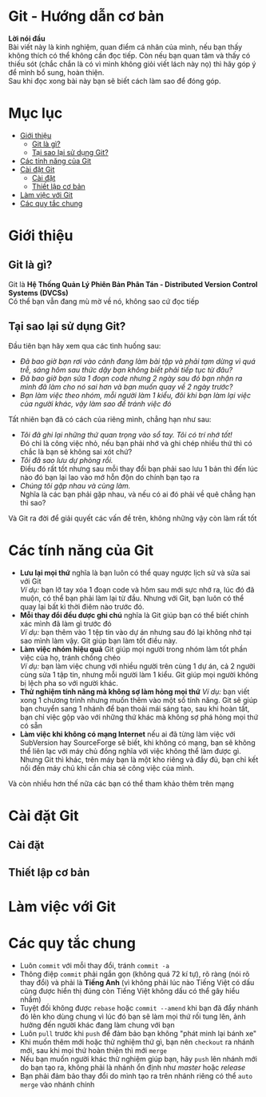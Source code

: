 Git - Hướng dẫn cơ bản
==
**Lời nói đầu**    
Bài viết này là kinh nghiệm, quan điểm cá nhân của mình, nếu bạn thấy không thích có thể không cần đọc tiếp. Còn nếu bạn quan tâm và thấy có thiếu sót (chắc chắn là có vì mình không giỏi viết lách này nọ) thì hãy góp ý để mình bổ sung, hoàn thiện.    
Sau khi đọc xong bài này bạn sẽ biết cách làm sao để đóng góp.  


# Mục lục
- [Giới thiệu](#giới-thiệu)
    - [Git là gì?](#git-là-gì)
    - [Tại sao lại sử dụng Git?](#tại-sao-lại-sử-dụng-git)
- [Các tính năng của Git](#các-tính-năng-của-git)
- [Cài đặt Git](#cài-đặt-git)
    - [Cài đặt](#cài-đặt)
    - [Thiết lập cơ bản](#thiết-lập-cơ-bản)
- [Làm việc với Git](#làm-việc-với-git)
- [Các quy tắc chung](#các-quy-tắc-chung)



# Giới thiệu
## Git là gì?
Git là **Hệ Thống Quản Lý Phiên Bản Phân Tán - Distributed Version Control Systems (DVCSs)**  
Có thể bạn vẫn đang mù mờ về nó, không sao cứ đọc tiếp

## Tại sao lại sử dụng Git?
Đầu tiên bạn hãy xem qua các tình huống sau:

- *Đã bao giờ bạn rơi vào cảnh đang làm bài tập và phải tạm dừng vì quá trễ, sáng hôm sau thức dậy bạn không biết phải tiếp tục từ đâu?*
- *Đã bao giờ bạn sửa 1 đoạn code nhưng 2 ngày sau đó bạn nhận ra mình đã làm cho nó sai hơn và bạn muốn quay về 2 ngày trước?*
- *Bạn làm việc theo nhóm, mỗi người làm 1 kiểu, đôi khi bạn làm lại việc của người khác, vậy làm sao để tránh việc đó*

Tất nhiên bạn đã có cách của riêng mình, chẳng hạn như sau:

- *Tôi đã ghi lại những thứ quan trọng vào sổ tay. Tôi có trí nhớ tốt!*  
    Đó chỉ là công việc nhỏ, nếu bạn phải nhớ và ghi chép nhiều thứ thì có chắc là bạn sẽ không sai xót chứ?
- *Tôi đã sao lưu dự phòng rồi.*  
    Điều đó rất tốt nhưng sau mỗi thay đổi bạn phải sao lưu 1 bản thì đến lúc nào đó bạn lại lao vào mớ hỗn độn do chính bạn tạo ra  
- *Chúng tôi gặp nhau và cùng làm.*  
    Nghĩa là các bạn phải gặp nhau, và nếu có ai đó phải về quê chẳng hạn thì sao?  

Và Git ra đời để giải quyết các vấn đề trên, không những vậy còn làm rất tốt

# Các tính năng của Git
- **Lưu lại mọi thứ** nghĩa là bạn luôn có thể quay ngược lịch sử và sửa sai với Git  
    _Ví dụ:_ bạn lỡ tay xóa 1 đoạn code và hôm sau mới sực nhớ ra, lúc đó đã muộn, có thể bạn phải làm lại từ đầu. Nhưng với Git, bạn luôn có thể quay lại bất kì thời điêm nào trước đó.
- **Mỗi thay đổi đều được ghi chú** nghĩa là Git giúp bạn có thể biết chính xác mình đã làm gì trước đó   
    _Ví dụ:_ bạn thêm vào 1 tệp tin vào dự án nhưng sau đó lại không nhớ tại sao mình làm vậy. Git giúp bạn làm tốt điều này.
- **Làm việc nhóm hiệu quả** Git giúp mọi người trong nhóm làm tốt phần việc của họ, tránh chồng chéo  
    _Ví dụ:_ bạn làm việc chung với nhiều người trên cùng 1 dự án, cả 2 người cùng sửa 1 tập tin, nhưng mỗi người làm 1 kiểu. Git giúp mọi người không bị lệch pha so với người khác.  
- **Thử nghiệm tính năng mà không sợ làm hỏng mọi thứ**
    _Ví dụ:_ bạn viết xong 1 chương trình nhưng muốn thêm vào một số tính năng. Git sẽ giúp bạn chuyển sang 1 nhánh để bạn thoải mái sáng tạo, sau khi hoàn tất, bạn chỉ việc gộp vào với những thứ khác mà không sợ phá hỏng mọi thứ có sẵn
- **Làm việc khi không có mạng Internet** nếu ai đã từng làm việc với SubVersion hay SourceForge sẽ biết, khi không có mạng, bạn sẽ không thể liên lạc với máy chủ đồng nghĩa với việc không thể làm được gì. Nhưng Git thì khác, trên máy bạn là một kho riêng và đầy đủ, bạn chỉ kết nối đến máy chủ khi cần chia sẻ công việc của mình.  

Và còn nhiều hơn thế nữa các bạn có thể tham khảo thêm trên mạng

# Cài đặt Git

## Cài đặt

## Thiết lập cơ bản

# Làm việc với Git

# Các quy tắc chung
- Luôn `commit` với mỗi thay đổi, tránh `commit -a`  
- Thông điệp `commit` phải ngắn gọn (không quá 72 kí tự), rõ ràng (nói rõ thay đổi) và phải là **Tiếng Anh** (vì không phải lúc nào Tiếng Việt có dấu cũng được hiển thị đúng còn Tiếng Việt không dấu có thể gây hiểu nhầm)  
- Tuyệt đối không được `rebase` hoặc `commit --amend` khi bạn đã đẩy nhánh đó lên kho dùng chung vì lúc đó bạn sẽ làm mọi thứ rối tung lên, ảnh hưởng đến người khác đang làm chung với bạn  
- Luôn `pull` trước khi `push` để đảm bảo bạn không "phát minh lại bánh xe"
- Khi muốn thêm mới hoặc thử nghiệm thứ gì, bạn nên `checkout` ra nhánh mới, sau khi mọi thứ hoàn thiện thì mới `merge`
- Nếu bạn muốn người khác thử nghiệm giúp bạn, hãy `push` lên nhánh mới do bạn tạo ra, không phải là nhánh ổn định như *master* hoặc *release*
- Bạn phải đảm bảo thay đổi do mình tạo ra trên nhánh riêng có thể `auto merge` vào nhánh chính